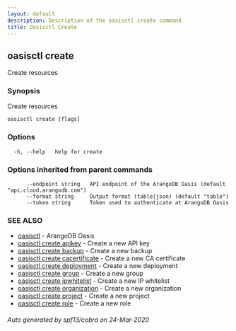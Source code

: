 ```yaml
---
layout: default
description: Description of the oasisctl create command
title: Oasisctl Create
---
```

## oasisctl create

Create resources

### Synopsis

Create resources

```
oasisctl create [flags]
```

### Options

```
  -h, --help   help for create
```

### Options inherited from parent commands

```
      --endpoint string   API endpoint of the ArangoDB Oasis (default "api.cloud.arangodb.com")
      --format string     Output format (table|json) (default "table")
      --token string      Token used to authenticate at ArangoDB Oasis
```

### SEE ALSO

* [oasisctl](oasisctl.md)	 - ArangoDB Oasis
* [oasisctl create apikey](oasisctl-create-apikey.md)	 - Create a new API key
* [oasisctl create backup](oasisctl-create-backup.md)	 - Create a new backup
* [oasisctl create cacertificate](oasisctl-create-cacertificate.md)	 - Create a new CA certificate
* [oasisctl create deployment](oasisctl-create-deployment.md)	 - Create a new deployment
* [oasisctl create group](oasisctl-create-group.md)	 - Create a new group
* [oasisctl create ipwhitelist](oasisctl-create-ipwhitelist.md)	 - Create a new IP whitelist
* [oasisctl create organization](oasisctl-create-organization.md)	 - Create a new organization
* [oasisctl create project](oasisctl-create-project.md)	 - Create a new project
* [oasisctl create role](oasisctl-create-role.md)	 - Create a new role

###### Auto generated by spf13/cobra on 24-Mar-2020
